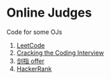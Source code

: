 Online Judges
========

Code for some OJs

1. [LeetCode](http://oj.leetcode.com/)
2. [Cracking the Coding Interview](http://www.nowcoder.com/ta/cracking-the-coding-interview)
3. [剑指 offer](http://www.nowcoder.com/ta/coding-interviews)
4. [HackerRank](https://www.hackerrank.com/)
